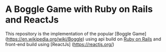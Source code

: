 

# A Boggle Game with Ruby on Rails and ReactJs

This repository is the implementation of the popular [Boggle Game] (https://en.wikipedia.org/wiki/Boggle) using api build on [Ruby on Rails](https://rubyonrails.org/) and front-end build using [ReactJs] (https://reactjs.org/)
